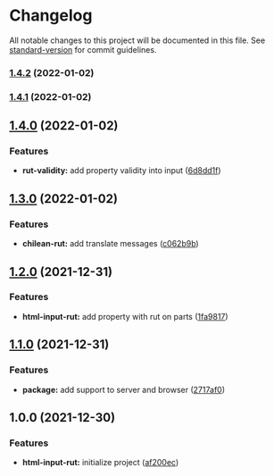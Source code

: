 # Changelog

All notable changes to this project will be documented in this file. See [standard-version](https://github.com/conventional-changelog/standard-version) for commit guidelines.

### [1.4.2](https://github.com/JonDotsoy/html-input-rut/compare/v1.4.1...v1.4.2) (2022-01-02)

### [1.4.1](https://github.com/JonDotsoy/html-input-rut/compare/v1.4.0...v1.4.1) (2022-01-02)

## [1.4.0](https://github.com/JonDotsoy/html-input-rut/compare/v1.3.0...v1.4.0) (2022-01-02)


### Features

* **rut-validity:** add property validity into input ([6d8dd1f](https://github.com/JonDotsoy/html-input-rut/commit/6d8dd1f4b59109924ebf006ac40252eb627ae696))

## [1.3.0](https://github.com/JonDotsoy/html-input-rut/compare/v1.2.0...v1.3.0) (2022-01-02)


### Features

* **chilean-rut:** add translate messages ([c062b9b](https://github.com/JonDotsoy/html-input-rut/commit/c062b9b567eb6ae44c985f9240e495888bcc01c9))

## [1.2.0](https://github.com/JonDotsoy/html-input-rut/compare/v1.1.0...v1.2.0) (2021-12-31)


### Features

* **html-input-rut:** add property with rut on parts ([1fa9817](https://github.com/JonDotsoy/html-input-rut/commit/1fa9817f9a86e43e624c0740654cef35805cb865))

## [1.1.0](https://github.com/JonDotsoy/html-input-rut/compare/v1.0.0...v1.1.0) (2021-12-31)


### Features

* **package:** add support to server and browser ([2717af0](https://github.com/JonDotsoy/html-input-rut/commit/2717af0bc75a94c1b1b5cbdca01b460e9b625aa4))

## 1.0.0 (2021-12-30)


### Features

* **html-input-rut:** initialize project ([af200ec](https://github.com/JonDotsoy/html-input-rut/commit/af200ecf78ddac531a3b42a11b0fc4f72f72a56a))

